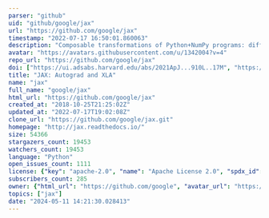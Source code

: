 ```yaml
---
parser: "github"
uid: "github/google/jax"
url: "https://github.com/google/jax"
timestamp: "2022-07-17 16:50:01.860063"
description: "Composable transformations of Python+NumPy programs: differentiate, vectorize, JIT to GPU/TPU, and more"
avatar: "https://avatars.githubusercontent.com/u/1342004?v=4"
repo_url: "https://github.com/google/jax"
doi: ["https://ui.adsabs.harvard.edu/abs/2021ApJ...910L..17M", "https://ui.adsabs.harvard.edu/abs/2021ascl.soft11002B/abstract"]
title: "JAX: Autograd and XLA"
name: "jax"
full_name: "google/jax"
html_url: "https://github.com/google/jax"
created_at: "2018-10-25T21:25:02Z"
updated_at: "2022-07-17T19:02:08Z"
clone_url: "https://github.com/google/jax.git"
homepage: "http://jax.readthedocs.io/"
size: 54366
stargazers_count: 19453
watchers_count: 19453
language: "Python"
open_issues_count: 1111
license: {"key": "apache-2.0", "name": "Apache License 2.0", "spdx_id": "Apache-2.0", "url": "https://api.github.com/licenses/apache-2.0", "node_id": "MDc6TGljZW5zZTI="}
subscribers_count: 285
owner: {"html_url": "https://github.com/google", "avatar_url": "https://avatars.githubusercontent.com/u/1342004?v=4", "login": "google", "type": "Organization"}
topics: ["jax"]
date: "2024-05-11 14:21:30.028413"
---
```

